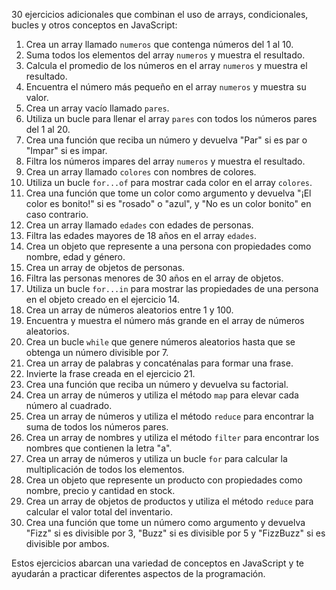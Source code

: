 30 ejercicios adicionales que combinan el uso de arrays, condicionales, bucles y otros conceptos en JavaScript:

1. Crea un array llamado `numeros` que contenga números del 1 al 10.
2. Suma todos los elementos del array `numeros` y muestra el resultado.
3. Calcula el promedio de los números en el array `numeros` y muestra el resultado.
4. Encuentra el número más pequeño en el array `numeros` y muestra su valor.
5. Crea un array vacío llamado `pares`.
6. Utiliza un bucle para llenar el array `pares` con todos los números pares del 1 al 20.
7. Crea una función que reciba un número y devuelva "Par" si es par o "Impar" si es impar.
8. Filtra los números impares del array `numeros` y muestra el resultado.
9. Crea un array llamado `colores` con nombres de colores.
10. Utiliza un bucle `for...of` para mostrar cada color en el array `colores`.
11. Crea una función que tome un color como argumento y devuelva "¡El color es bonito!" si es "rosado" o "azul", y "No es un color bonito" en caso contrario.
12. Crea un array llamado `edades` con edades de personas.
13. Filtra las edades mayores de 18 años en el array `edades`.
14. Crea un objeto que represente a una persona con propiedades como nombre, edad y género.
15. Crea un array de objetos de personas.
16. Filtra las personas menores de 30 años en el array de objetos.
17. Utiliza un bucle `for...in` para mostrar las propiedades de una persona en el objeto creado en el ejercicio 14.
18. Crea un array de números aleatorios entre 1 y 100.
19. Encuentra y muestra el número más grande en el array de números aleatorios.
20. Crea un bucle `while` que genere números aleatorios hasta que se obtenga un número divisible por 7.
21. Crea un array de palabras y concaténalas para formar una frase.
22. Invierte la frase creada en el ejercicio 21.
23. Crea una función que reciba un número y devuelva su factorial.
24. Crea un array de números y utiliza el método `map` para elevar cada número al cuadrado.
25. Crea un array de números y utiliza el método `reduce` para encontrar la suma de todos los números pares.
26. Crea un array de nombres y utiliza el método `filter` para encontrar los nombres que contienen la letra "a".
27. Crea un array de números y utiliza un bucle `for` para calcular la multiplicación de todos los elementos.
28. Crea un objeto que represente un producto con propiedades como nombre, precio y cantidad en stock.
29. Crea un array de objetos de productos y utiliza el método `reduce` para calcular el valor total del inventario.
30. Crea una función que tome un número como argumento y devuelva "Fizz" si es divisible por 3, "Buzz" si es divisible por 5 y "FizzBuzz" si es divisible por ambos.

Estos ejercicios abarcan una variedad de conceptos en JavaScript y te ayudarán a practicar diferentes aspectos de la programación.
